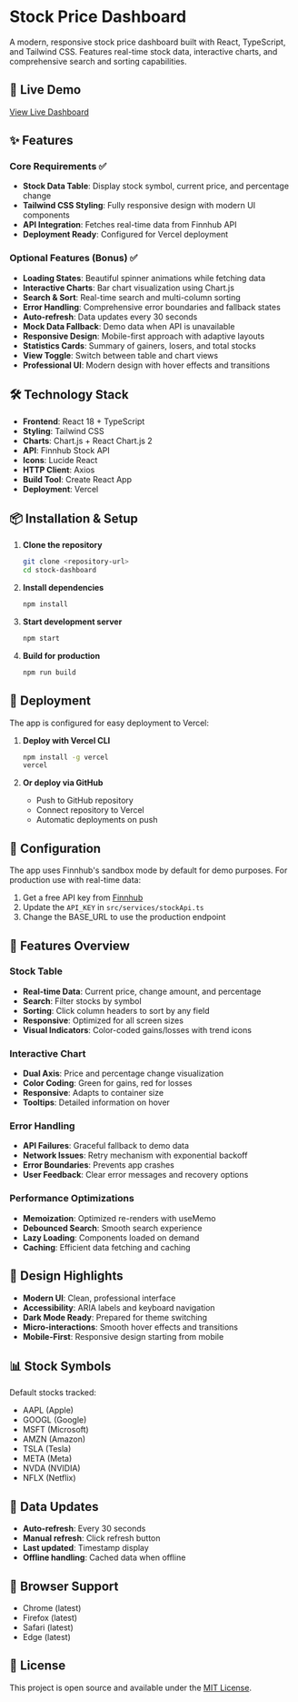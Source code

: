 # Stock Price Dashboard

A modern, responsive stock price dashboard built with React, TypeScript, and Tailwind CSS. Features real-time stock data, interactive charts, and comprehensive search and sorting capabilities.

## 🚀 Live Demo

[View Live Dashboard](https://stock-dashboard-flax-seven.vercel.app/)

## ✨ Features

### Core Requirements ✅
- **Stock Data Table**: Display stock symbol, current price, and percentage change
- **Tailwind CSS Styling**: Fully responsive design with modern UI components
- **API Integration**: Fetches real-time data from Finnhub API
- **Deployment Ready**: Configured for Vercel deployment

### Optional Features (Bonus) ✅
- **Loading States**: Beautiful spinner animations while fetching data
- **Interactive Charts**: Bar chart visualization using Chart.js
- **Search & Sort**: Real-time search and multi-column sorting
- **Error Handling**: Comprehensive error boundaries and fallback states
- **Auto-refresh**: Data updates every 30 seconds
- **Mock Data Fallback**: Demo data when API is unavailable
- **Responsive Design**: Mobile-first approach with adaptive layouts
- **Statistics Cards**: Summary of gainers, losers, and total stocks
- **View Toggle**: Switch between table and chart views
- **Professional UI**: Modern design with hover effects and transitions

## 🛠 Technology Stack

- **Frontend**: React 18 + TypeScript
- **Styling**: Tailwind CSS
- **Charts**: Chart.js + React Chart.js 2
- **API**: Finnhub Stock API
- **Icons**: Lucide React
- **HTTP Client**: Axios
- **Build Tool**: Create React App
- **Deployment**: Vercel

## 📦 Installation & Setup

1. **Clone the repository**
   ```bash
   git clone <repository-url>
   cd stock-dashboard
   ```

2. **Install dependencies**
   ```bash
   npm install
   ```

3. **Start development server**
   ```bash
   npm start
   ```

4. **Build for production**
   ```bash
   npm run build
   ```

## 🚀 Deployment

The app is configured for easy deployment to Vercel:

1. **Deploy with Vercel CLI**
   ```bash
   npm install -g vercel
   vercel
   ```

2. **Or deploy via GitHub**
   - Push to GitHub repository
   - Connect repository to Vercel
   - Automatic deployments on push

## 🔧 Configuration

The app uses Finnhub's sandbox mode by default for demo purposes. For production use with real-time data:

1. Get a free API key from [Finnhub](https://finnhub.io/)
2. Update the `API_KEY` in `src/services/stockApi.ts`
3. Change the BASE_URL to use the production endpoint

## 📱 Features Overview

### Stock Table
- **Real-time Data**: Current price, change amount, and percentage
- **Search**: Filter stocks by symbol
- **Sorting**: Click column headers to sort by any field
- **Responsive**: Optimized for all screen sizes
- **Visual Indicators**: Color-coded gains/losses with trend icons

### Interactive Chart
- **Dual Axis**: Price and percentage change visualization
- **Color Coding**: Green for gains, red for losses
- **Responsive**: Adapts to container size
- **Tooltips**: Detailed information on hover

### Error Handling
- **API Failures**: Graceful fallback to demo data
- **Network Issues**: Retry mechanism with exponential backoff
- **Error Boundaries**: Prevents app crashes
- **User Feedback**: Clear error messages and recovery options

### Performance Optimizations
- **Memoization**: Optimized re-renders with useMemo
- **Debounced Search**: Smooth search experience
- **Lazy Loading**: Components loaded on demand
- **Caching**: Efficient data fetching and caching

## 🎨 Design Highlights

- **Modern UI**: Clean, professional interface
- **Accessibility**: ARIA labels and keyboard navigation
- **Dark Mode Ready**: Prepared for theme switching
- **Micro-interactions**: Smooth hover effects and transitions
- **Mobile-First**: Responsive design starting from mobile

## 📊 Stock Symbols

Default stocks tracked:
- AAPL (Apple)
- GOOGL (Google)
- MSFT (Microsoft)
- AMZN (Amazon)
- TSLA (Tesla)
- META (Meta)
- NVDA (NVIDIA)
- NFLX (Netflix)

## 🔄 Data Updates

- **Auto-refresh**: Every 30 seconds
- **Manual refresh**: Click refresh button
- **Last updated**: Timestamp display
- **Offline handling**: Cached data when offline

## 🚦 Browser Support

- Chrome (latest)
- Firefox (latest)
- Safari (latest)
- Edge (latest)

## 📄 License

This project is open source and available under the [MIT License](LICENSE).


